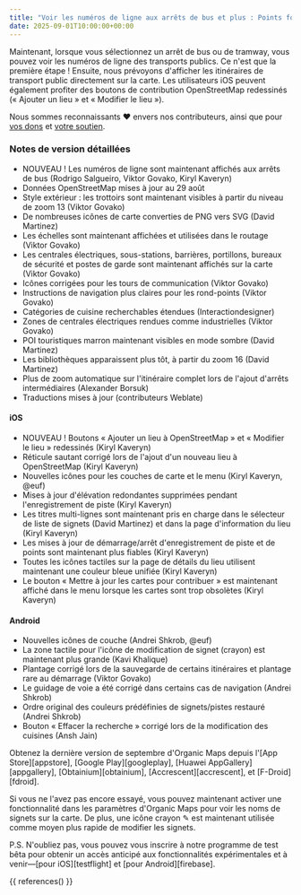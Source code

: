 ```yaml
---
title: "Voir les numéros de ligne aux arrêts de bus et plus : Points forts de la version de septembre"
date: 2025-09-01T10:00:00+00:00
---
```


Maintenant, lorsque vous sélectionnez un arrêt de bus ou de tramway, vous pouvez voir les numéros de ligne des transports publics. Ce n'est que la première étape ! Ensuite, nous prévoyons d'afficher les itinéraires de transport public directement sur la carte. Les utilisateurs iOS peuvent également profiter des boutons de contribution OpenStreetMap redessinés (« Ajouter un lieu » et « Modifier le lieu »).

Nous sommes reconnaissants ❤️ envers nos contributeurs, ainsi que pour [vos dons](@/donate/index.md) et [votre soutien](@/contribute/index.md).

### Notes de version détaillées

- NOUVEAU ! Les numéros de ligne sont maintenant affichés aux arrêts de bus (Rodrigo Salgueiro, Viktor Govako, Kiryl Kaveryn)
- Données OpenStreetMap mises à jour au 29 août
- Style extérieur : les trottoirs sont maintenant visibles à partir du niveau de zoom 13 (Viktor Govako)
- De nombreuses icônes de carte converties de PNG vers SVG (David Martinez)
- Les échelles sont maintenant affichées et utilisées dans le routage (Viktor Govako)
- Les centrales électriques, sous-stations, barrières, portillons, bureaux de sécurité et postes de garde sont maintenant affichés sur la carte (Viktor Govako)
- Icônes corrigées pour les tours de communication (Viktor Govako)
- Instructions de navigation plus claires pour les rond-points (Viktor Govako)
- Catégories de cuisine recherchables étendues (Interactiondesigner)
- Zones de centrales électriques rendues comme industrielles (Viktor Govako)
- POI touristiques marron maintenant visibles en mode sombre (David Martinez)
- Les bibliothèques apparaissent plus tôt, à partir du zoom 16 (David Martinez)
- Plus de zoom automatique sur l'itinéraire complet lors de l'ajout d'arrêts intermédiaires (Alexander Borsuk)
- Traductions mises à jour (contributeurs Weblate)

#### iOS
- NOUVEAU ! Boutons « Ajouter un lieu à OpenStreetMap » et « Modifier le lieu » redessinés (Kiryl Kaveryn)
- Réticule sautant corrigé lors de l'ajout d'un nouveau lieu à OpenStreetMap (Kiryl Kaveryn)
- Nouvelles icônes pour les couches de carte et le menu (Kiryl Kaveryn, @euf)
- Mises à jour d'élévation redondantes supprimées pendant l'enregistrement de piste (Kiryl Kaveryn)
- Les titres multi-lignes sont maintenant pris en charge dans le sélecteur de liste de signets (David Martinez) et dans la page d'information du lieu (Kiryl Kaveryn)
- Les mises à jour de démarrage/arrêt d'enregistrement de piste et de points sont maintenant plus fiables (Kiryl Kaveryn)
- Toutes les icônes tactiles sur la page de détails du lieu utilisent maintenant une couleur bleue unifiée (Kiryl Kaveryn)
- Le bouton « Mettre à jour les cartes pour contribuer » est maintenant affiché dans le menu lorsque les cartes sont trop obsolètes (Kiryl Kaveryn)

#### Android
- Nouvelles icônes de couche (Andrei Shkrob, @euf)
- La zone tactile pour l'icône de modification de signet (crayon) est maintenant plus grande (Kavi Khalique)
- Plantage corrigé lors de la sauvegarde de certains itinéraires et plantage rare au démarrage (Viktor Govako)
- Le guidage de voie a été corrigé dans certains cas de navigation (Andrei Shkrob)
- Ordre original des couleurs prédéfinies de signets/pistes restauré (Andrei Shkrob)
- Bouton « Effacer la recherche » corrigé lors de la modification des cuisines (Ansh Jain)

Obtenez la dernière version de septembre d'Organic Maps depuis l'[App Store][appstore], [Google Play][googleplay], [Huawei AppGallery][appgallery], [Obtainium][obtainium], [Accrescent][accrescent], et [F-Droid][fdroid].

Si vous ne l'avez pas encore essayé, vous pouvez maintenant activer une fonctionnalité dans les paramètres d'Organic Maps pour voir les noms de signets sur la carte. De plus, une icône crayon ✎ est maintenant utilisée comme moyen plus rapide de modifier les signets.

P.S. N'oubliez pas, vous pouvez vous inscrire à notre programme de test bêta pour obtenir un accès anticipé aux fonctionnalités expérimentales et à venir—[pour iOS][testflight] et [pour Android][firebase].

{{ references() }}
